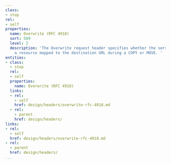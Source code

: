 ```yaml
---
class:
- stop
rel:
- self
properties:
  name: Overwrite (RFC 4918)
  sort: 569
  level: 2
  description: 'The Overwrite request header specifies whether the server should overwrite
    a resource mapped to the destination URL during a COPY or MOVE. '
entities:
- class:
  - stop
  rel:
  - self
  properties:
    name: Overwrite (RFC 4918)
  links:
  - rel:
    - self
    href: design/headers/overwrite-rfc-4918.md
  - rel:
    - parent
    href: design/headers/
links:
- rel:
  - self
  href: design/headers/overwrite-rfc-4918.md
- rel:
  - parent
  href: design/headers/
...
```


